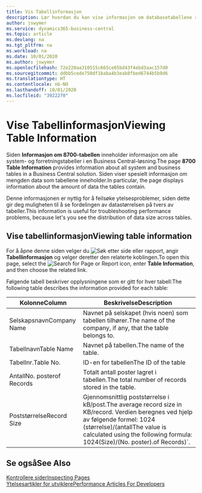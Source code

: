 ```yaml
---
title: Vis Tabellinformasjon
description: Lær hvordan du kan vise informasjon om databasetabellene rett fra klientgrensesnittet i Business Central.
author: jswymer
ms.service: dynamics365-business-central
ms.topic: article
ms.devlang: na
ms.tgt_pltfrm: na
ms.workload: na
ms.date: 10/01/2020
ms.author: jswymer
ms.openlocfilehash: 72e220aa310515c665ce85bd43f4ebd3aac157d0
ms.sourcegitcommit: ddbb5cede750df1baba4b3eab8fbed6744b5b9d6
ms.translationtype: HT
ms.contentlocale: nb-NO
ms.lasthandoff: 10/01/2020
ms.locfileid: "3922270"
---
```

# <a name="viewing-table-information"></a><span data-ttu-id="85d61-103">Vise Tabellinformasjon</span><span class="sxs-lookup"><span data-stu-id="85d61-103">Viewing Table Information</span></span>

<span data-ttu-id="85d61-104">Siden **Informasjon om 8700-tabellen** inneholder informasjon om alle system- og forretningstabeller i en Business Central-løsning.</span><span class="sxs-lookup"><span data-stu-id="85d61-104">The page **8700 Table Information** provides information about all system and business tables in a Business Central solution.</span></span> <span data-ttu-id="85d61-105">Siden viser spesielt informasjon om mengden data som tabellene inneholder.</span><span class="sxs-lookup"><span data-stu-id="85d61-105">In particular, the page displays information about the amount of data the tables contain.</span></span>

<span data-ttu-id="85d61-106">Denne informasjonen er nyttig for å feilsøke ytelsesproblemer, siden dette gir deg muligheten til å se fordelingen av datastørrelsen på tvers av tabeller.</span><span class="sxs-lookup"><span data-stu-id="85d61-106">This information is useful for troubleshooting performance problems, because let's you see the distribution of data size across tables.</span></span>

## <a name="viewing-table-information"></a><span data-ttu-id="85d61-107">Vise tabellinformasjon</span><span class="sxs-lookup"><span data-stu-id="85d61-107">Viewing table information</span></span>

<span data-ttu-id="85d61-108">For å åpne denne siden velger du ![Søk etter side eller rapport](media/ui-search/search_small.png "Ikonet Søk etter side eller rapport"), angir **Tabellinformasjon** og velger deretter den relaterte koblingen.</span><span class="sxs-lookup"><span data-stu-id="85d61-108">To open this page, select the ![Search for Page or Report](media/ui-search/search_small.png "Search for Page or Report icon") icon, enter **Table Information**, and then choose the related link.</span></span>

<span data-ttu-id="85d61-109">Følgende tabell beskriver opplysningene som er gitt for hver tabell:</span><span class="sxs-lookup"><span data-stu-id="85d61-109">The following table describes the information provided for each table:</span></span>

|<span data-ttu-id="85d61-110">Kolonne</span><span class="sxs-lookup"><span data-stu-id="85d61-110">Column</span></span>|<span data-ttu-id="85d61-111">Beskrivelse</span><span class="sxs-lookup"><span data-stu-id="85d61-111">Description</span></span>|
|------|-----------|
|<span data-ttu-id="85d61-112">Selskapsnavn</span><span class="sxs-lookup"><span data-stu-id="85d61-112">Company Name</span></span>|<span data-ttu-id="85d61-113">Navnet på selskapet (hvis noen) som tabellen tilhører.</span><span class="sxs-lookup"><span data-stu-id="85d61-113">The name of the company, if any, that the table belongs to.</span></span>|
|<span data-ttu-id="85d61-114">Tabellnavn</span><span class="sxs-lookup"><span data-stu-id="85d61-114">Table Name</span></span>|<span data-ttu-id="85d61-115">Navnet på tabellen.</span><span class="sxs-lookup"><span data-stu-id="85d61-115">The name of the table.</span></span>|
|<span data-ttu-id="85d61-116">Tabellnr.</span><span class="sxs-lookup"><span data-stu-id="85d61-116">Table No.</span></span>|<span data-ttu-id="85d61-117">ID-en for tabellen</span><span class="sxs-lookup"><span data-stu-id="85d61-117">The ID of the table</span></span>|
|<span data-ttu-id="85d61-118">Antall</span><span class="sxs-lookup"><span data-stu-id="85d61-118">No.</span></span> <span data-ttu-id="85d61-119">poster</span><span class="sxs-lookup"><span data-stu-id="85d61-119">of Records</span></span>|<span data-ttu-id="85d61-120">Totalt antall poster lagret i tabellen.</span><span class="sxs-lookup"><span data-stu-id="85d61-120">The total number of records stored in the table.</span></span>|
|<span data-ttu-id="85d61-121">Poststørrelse</span><span class="sxs-lookup"><span data-stu-id="85d61-121">Record Size</span></span>|<span data-ttu-id="85d61-122">Gjennomsnittlig poststørrelse i kB/post.</span><span class="sxs-lookup"><span data-stu-id="85d61-122">The average record size in KB/record.</span></span> <span data-ttu-id="85d61-123">Verdien beregnes ved hjelp av følgende formel: 1024 (størrelse)/(antall</span><span class="sxs-lookup"><span data-stu-id="85d61-123">The value is calculated using the following formula: 1024(Size)/(No.</span></span> <span data-ttu-id="85d61-124">poster).</span><span class="sxs-lookup"><span data-stu-id="85d61-124">of Records)\`.</span></span> |

## <a name="see-also"></a><span data-ttu-id="85d61-125">Se også</span><span class="sxs-lookup"><span data-stu-id="85d61-125">See Also</span></span>

[<span data-ttu-id="85d61-126">Kontrollere sider</span><span class="sxs-lookup"><span data-stu-id="85d61-126">Inspecting Pages</span></span>](across-inspect-page.md)  
[<span data-ttu-id="85d61-127">Ytelsesartikler for utviklere</span><span class="sxs-lookup"><span data-stu-id="85d61-127">Performance Articles For Developers</span></span>](/dynamics365/business-central/dev-itpro/performance/performance-developer)  
